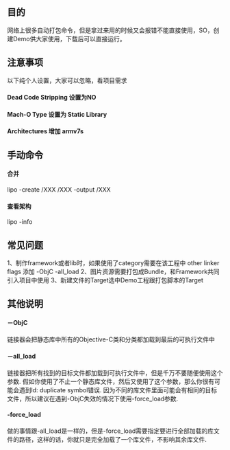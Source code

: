 ## 目的
网络上很多自动打包命令，但是拿过来用的时候又会报错不能直接使用，SO，创建Demo供大家使用，下载后可以直接运行。

## 注意事项
以下纯个人设置，大家可以忽略，看项目需求
#### Dead Code Stripping 设置为NO
#### Mach-O Type 设置为 Static Library
#### Architectures 增加 armv7s

## 手动命令
#### 合并
lipo -create /XXX /XXX -output /XXX
#### 查看架构
lipo -info

## 常见问题
1、制作framework或者lib时，如果使用了category需要在该工程中 other linker flags 添加 -ObjC -all_load
2、图片资源需要打包成Bundle，和Framework共同引入项目中使用
3、新建文件的Target选中Demo工程跟打包脚本的Target

## 其他说明
#### －ObjC
链接器会把静态库中所有的Objective-C类和分类都加载到最后的可执行文件中
#### －all_load
链接器把所有找到的目标文件都加载到可执行文件中，但是千万不要随便使用这个参数.
假如你使用了不止一个静态库文件，然后又使用了这个参数，那么你很有可能会遇到ld: duplicate symbol错误.
因为不同的库文件里面可能会有相同的目标文件，所以建议在遇到-ObjC失效的情况下使用-force_load参数.
#### -force_load
做的事情跟-all_load是一样的，但是-force_load需要指定要进行全部加载的库文件的路径，这样的话，你就只是完全加载了一个库文件，不影响其余库文件.
